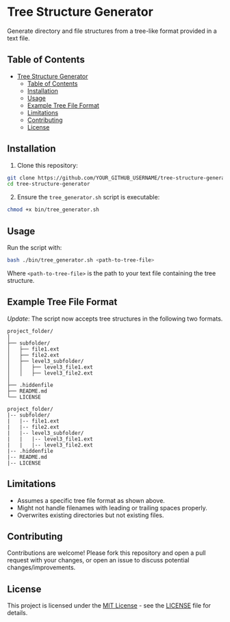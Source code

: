 # Tree Structure Generator

Generate directory and file structures from a tree-like format provided in a text file.

## Table of Contents

- [Tree Structure Generator](#tree-structure-generator)
  - [Table of Contents](#table-of-contents)
  - [Installation](#installation)
  - [Usage](#usage)
  - [Example Tree File Format](#example-tree-file-format)
  - [Limitations](#limitations)
  - [Contributing](#contributing)
  - [License](#license)

## Installation

1. Clone this repository:

```bash
git clone https://github.com/YOUR_GITHUB_USERNAME/tree-structure-generator.git
cd tree-structure-generator
```

2. Ensure the `tree_generator.sh` script is executable:

```bash
chmod +x bin/tree_generator.sh
```

## Usage

Run the script with:

```bash
bash ./bin/tree_generator.sh <path-to-tree-file>
```

Where `<path-to-tree-file>` is the path to your text file containing the tree structure.

## Example Tree File Format

*Update*: The script now accepts tree structures in the following two formats.
```
project_folder/
│
├── subfolder/
│   ├── file1.ext
│   ├── file2.ext
│   ├── level3_subfolder/
│   │   ├── level3_file1.ext
│   │   ├── level3_file2.ext
│
├── .hiddenfile
├── README.md
└── LICENSE

```
```
project_folder/
|-- subfolder/
|   |-- file1.ext
|   |-- file2.ext
|   |-- level3_subfolder/
|   |   |-- level3_file1.ext
|   |   |-- level3_file2.ext
|-- .hiddenfile
|-- README.md
|-- LICENSE

```

## Limitations

- Assumes a specific tree file format as shown above.
- Might not handle filenames with leading or trailing spaces properly.
- Overwrites existing directories but not existing files.

## Contributing

Contributions are welcome! Please fork this repository and open a pull request with your changes, or open an issue to discuss potential changes/improvements.

## License

This project is licensed under the [MIT License](LICENSE) - see the [LICENSE](LICENSE) file for details.
